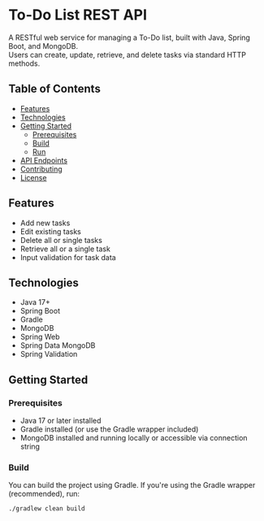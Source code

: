 # To-Do List REST API

A RESTful web service for managing a To-Do list, built with Java, Spring Boot, and MongoDB.  
Users can create, update, retrieve, and delete tasks via standard HTTP methods.

## Table of Contents

- [Features](#features)
- [Technologies](#technologies)
- [Getting Started](#getting-started)
  - [Prerequisites](#prerequisites)
  - [Build](#build)
  - [Run](#run)
- [API Endpoints](#api-endpoints)
- [Contributing](#contributing)
- [License](#license)

## Features

- Add new tasks
- Edit existing tasks
- Delete all or single tasks
- Retrieve all or a single task
- Input validation for task data

## Technologies

- Java 17+
- Spring Boot
- Gradle
- MongoDB
- Spring Web
- Spring Data MongoDB
- Spring Validation

## Getting Started

### Prerequisites

- Java 17 or later installed
- Gradle installed (or use the Gradle wrapper included)
- MongoDB installed and running locally or accessible via connection string

### Build

You can build the project using Gradle. If you're using the Gradle wrapper (recommended), run:

```bash
./gradlew clean build
